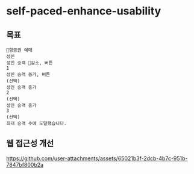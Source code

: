 # self-paced-enhance-usability

## 목표

```
항공권 예매
성인
성인 승객 감소, 버튼
1
성인 승객 증가, 버튼
(선택)
성인 승객 증가
2
(선택)
성인 승객 증가
3
(선택)
최대 승객 수에 도달했습니다.
```

## 웹 접근성 개선


https://github.com/user-attachments/assets/65021b3f-2dcb-4b7c-951b-7847bf800b2a

